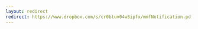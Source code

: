 ```yaml
---
layout: redirect
redirect: https://www.dropbox.com/s/cr0btuv04w3ipfx/mmfNotification.pdf?dl=1
---
```

